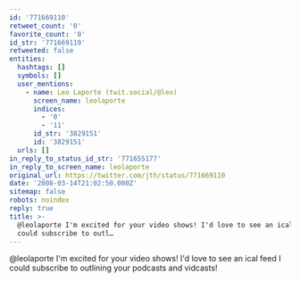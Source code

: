 ```yaml
---
id: '771669110'
retweet_count: '0'
favorite_count: '0'
id_str: '771669110'
retweeted: false
entities:
  hashtags: []
  symbols: []
  user_mentions:
    - name: Leo Laporte (twit.social/@leo)
      screen_name: leolaporte
      indices:
        - '0'
        - '11'
      id_str: '3829151'
      id: '3829151'
  urls: []
in_reply_to_status_id_str: '771655177'
in_reply_to_screen_name: leolaporte
original_url: https://twitter.com/jth/status/771669110
date: '2008-03-14T21:02:50.000Z'
sitemap: false
robots: noindex
reply: true
title: >-
  @leolaporte I'm excited for your video shows! I'd love to see an ical feed I
  could subscribe to outl…
---
```


@leolaporte I'm excited for your video shows! I'd love to see an ical feed I could subscribe to outlining your podcasts and vidcasts!